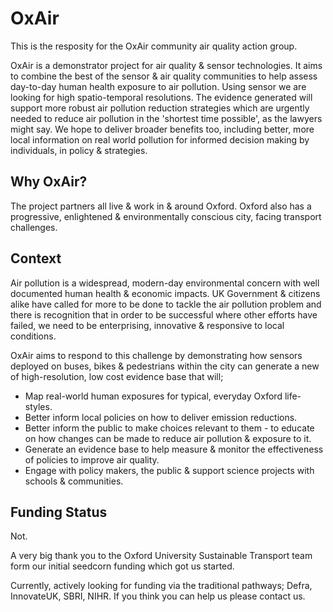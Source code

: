 # OxAir
This is the resposity for the OxAir community air quality action group. 

OxAir is a demonstrator project for air quality & sensor technologies. It aims to combine the best of the sensor & air quality communities to help assess day-to-day human health exposure to air pollution. Using sensor we are looking for high spatio-temporal resolutions. The evidence generated will support more robust air pollution reduction strategies which are urgently needed to reduce air pollution in the 'shortest time possible', as the lawyers might say. We hope to deliver broader benefits too, including better, more local information on real world pollution for informed decision making by individuals, in policy & strategies. 

## Why OxAir? 
The project partners all live & work in & around Oxford. Oxford also has a progressive, enlightened & environmentally conscious city, facing transport challenges. 

## Context
Air pollution is a widespread, modern-day environmental concern with well documented human health & economic impacts. UK Government & citizens alike have called for more to be done to tackle the air pollution problem and there is recognition that in order to be successful where other efforts have failed, we need to be enterprising, innovative & responsive to local conditions.

OxAir aims to respond to this challenge by demonstrating how sensors deployed on buses, bikes & pedestrians within the city can generate a new of high-resolution, low cost evidence base that will;

* Map real-world human exposures for typical, everyday Oxford life-styles.
* Better inform local policies on how to deliver emission reductions.
* Better inform the public to make choices relevant to them - to educate on how changes can be made to reduce air pollution & exposure to it.
*	Generate an evidence base to help measure & monitor the effectiveness of policies to improve air quality.
*	Engage with policy makers, the public & support science projects with schools & communities.

## Funding Status
Not.

A very big thank you to the Oxford University Sustainable Transport team form our initial seedcorn funding which got us started. 

Currently, actively looking for funding via the traditional pathways; Defra, InnovateUK, SBRI, NIHR. If you think you can help us please contact us.
